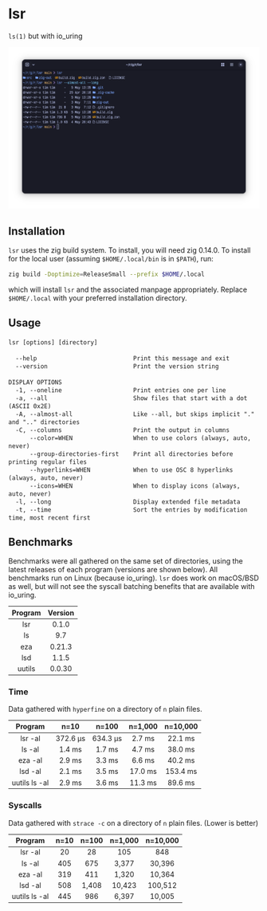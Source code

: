 # lsr

`ls(1)` but with io_uring

![screenshot](screenshot.png)

## Installation

`lsr` uses the zig build system. To install, you will need zig 0.14.0. To
install for the local user (assuming `$HOME/.local/bin` is in `$PATH`), run:

```sh
zig build -Doptimize=ReleaseSmall --prefix $HOME/.local
```

which will install `lsr` and the associated manpage appropriately. Replace
`$HOME/.local` with your preferred installation directory.

## Usage

```
lsr [options] [directory]

  --help                           Print this message and exit
  --version                        Print the version string

DISPLAY OPTIONS
  -1, --oneline                    Print entries one per line
  -a, --all                        Show files that start with a dot (ASCII 0x2E)
  -A, --almost-all                 Like --all, but skips implicit "." and ".." directories
  -C, --columns                    Print the output in columns
      --color=WHEN                 When to use colors (always, auto, never)
      --group-directories-first    Print all directories before printing regular files
      --hyperlinks=WHEN            When to use OSC 8 hyperlinks (always, auto, never)
      --icons=WHEN                 When to display icons (always, auto, never)
  -l, --long                       Display extended file metadata
  -t, --time                       Sort the entries by modification time, most recent first

```

## Benchmarks

Benchmarks were all gathered on the same set of directories, using the latest
releases of each program (versions are shown below). All benchmarks run on Linux
(because io_uring). `lsr` does work on macOS/BSD as well, but will not see the
syscall batching benefits that are available with io_uring.

| Program | Version |
|:-------:|:-------:|
|   lsr   |  0.1.0  |
|    ls   |   9.7   |
|   eza   |  0.21.3 |
|   lsd   |  1.1.5  |
| uutils  | 0.0.30  |

### Time

Data gathered with `hyperfine` on a directory of `n` plain files.

|    Program    |   n=10   |   n=100  | n=1,000 | n=10,000 |
|:-------------:|:--------:|:--------:|:-------:|:--------:|
|    lsr -al    | 372.6 µs | 634.3 µs | 2.7 ms  | 22.1 ms  |
|     ls -al    |  1.4 ms  |  1.7 ms  | 4.7 ms  | 38.0 ms  |
|    eza -al    |  2.9 ms  |  3.3 ms  | 6.6 ms  | 40.2 ms  |
|    lsd -al    |  2.1 ms  |  3.5 ms  | 17.0 ms | 153.4 ms |
| uutils ls -al | 2.9 ms   | 3.6 ms   | 11.3 ms | 89.6 ms  |

### Syscalls

Data gathered with `strace -c` on a directory of `n` plain files. (Lower is better)

|    Program    | n=10 | n=100 | n=1,000 | n=10,000 |
|:-------------:|:----:|:-----:|:-------:|:--------:|
|    lsr -al    |  20  |   28  | 105     | 848      |
|     ls -al    |  405 |  675  | 3,377   | 30,396   |
|    eza -al    |  319 |  411  | 1,320   | 10,364   |
|    lsd -al    |  508 | 1,408 | 10,423  | 100,512  |
| uutils ls -al | 445  | 986   | 6,397   | 10,005   |
